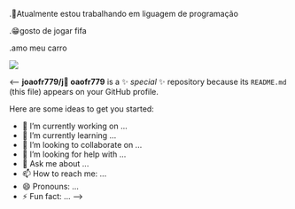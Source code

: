 .🔭Atualmente estou trabalhando em liguagem de programação

.😁gosto de jogar fifa

.amo meu carro

![](https://media1.tenor.com/m/ZJiAwc-IzrYAAAAC/neymar-crying-football-crying.gif)


<--
**joaofr779/j🔭 oaofr779** is a ✨ _special_ ✨ repository because its `README.md` (this file) appears on your GitHub profile.

Here are some ideas to get you started:

- 🔭 I’m currently working on ...
- 🌱 I’m currently learning ...
- 👯 I’m looking to collaborate on ...
- 🤔 I’m looking for help with ...
- 💬 Ask me about ...
- 📫 How to reach me: ...
- 😄 Pronouns: ...
- ⚡ Fun fact: ...
-->
